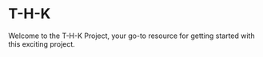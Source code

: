 # T-H-K
Welcome to the T-H-K Project, your go-to resource for getting started with this exciting project.
